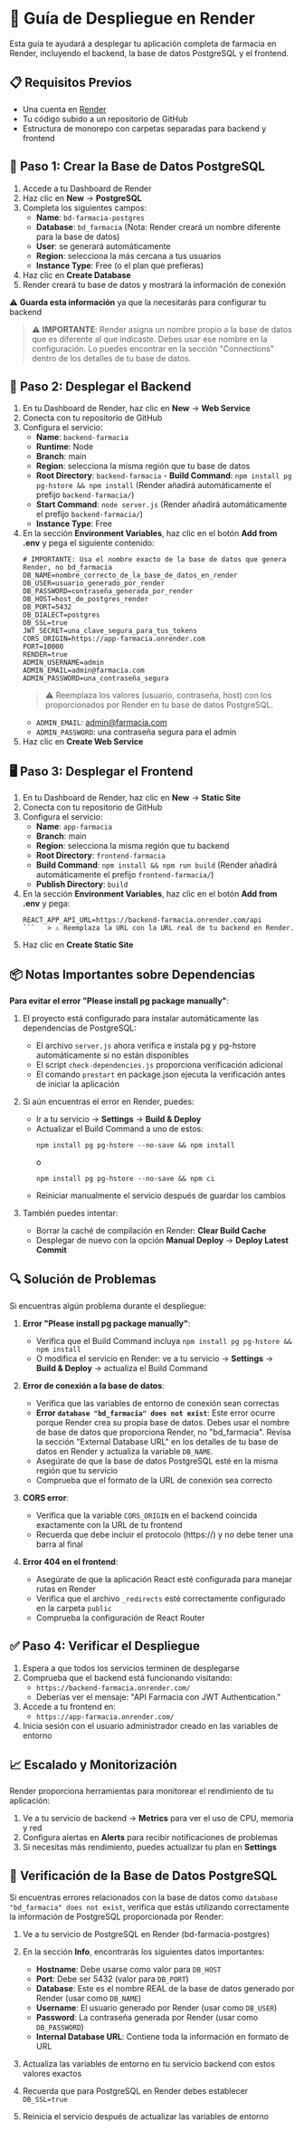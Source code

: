# 🚀 Guía de Despliegue en Render

Esta guía te ayudará a desplegar tu aplicación completa de farmacia en Render, incluyendo el backend, la base de datos PostgreSQL y el frontend.

## 📋 Requisitos Previos

- Una cuenta en [Render](https://render.com/)
- Tu código subido a un repositorio de GitHub
- Estructura de monorepo con carpetas separadas para backend y frontend

## 🌟 Paso 1: Crear la Base de Datos PostgreSQL

1. Accede a tu Dashboard de Render
2. Haz clic en **New** → **PostgreSQL**
3. Completa los siguientes campos:
   - **Name**: `bd-farmacia-postgres`
   - **Database**: `bd_farmacia` (Nota: Render creará un nombre diferente para la base de datos)
   - **User**: se generará automáticamente
   - **Region**: selecciona la más cercana a tus usuarios
   - **Instance Type**: Free (o el plan que prefieras)
4. Haz clic en **Create Database**
5. Render creará tu base de datos y mostrará la información de conexión

⚠️ **Guarda esta información** ya que la necesitarás para configurar tu backend

> ⚠️ **IMPORTANTE**: Render asigna un nombre propio a la base de datos que es diferente al que indicaste. Debes usar ese nombre en la configuración. Lo puedes encontrar en la sección "Connections" dentro de los detalles de tu base de datos.

## 🔧 Paso 2: Desplegar el Backend

1. En tu Dashboard de Render, haz clic en **New** → **Web Service**
2. Conecta con tu repositorio de GitHub
3. Configura el servicio:
   - **Name**: `backend-farmacia`
   - **Runtime**: Node
   - **Branch**: main
   - **Region**: selecciona la misma región que tu base de datos
   - **Root Directory**: `backend-farmacia`   - **Build Command**: `npm install pg pg-hstore && npm install` (Render añadirá automáticamente el prefijo `backend-farmacia/`)
   - **Start Command**: `node server.js` (Render añadirá automáticamente el prefijo `backend-farmacia/`)
   - **Instance Type**: Free
4. En la sección **Environment Variables**, haz clic en el botón **Add from .env** y pega el siguiente contenido:
   ```
   # IMPORTANTE: Usa el nombre exacto de la base de datos que genera Render, no bd_farmacia
   DB_NAME=nombre_correcto_de_la_base_de_datos_en_render
   DB_USER=usuario_generado_por_render
   DB_PASSWORD=contraseña_generada_por_render
   DB_HOST=host_de_postgres_render
   DB_PORT=5432
   DB_DIALECT=postgres
   DB_SSL=true
   JWT_SECRET=una_clave_segura_para_tus_tokens
   CORS_ORIGIN=https://app-farmacia.onrender.com
   PORT=10000
   RENDER=true
   ADMIN_USERNAME=admin
   ADMIN_EMAIL=admin@farmacia.com
   ADMIN_PASSWORD=una_contraseña_segura
   ```
   > ⚠️ Reemplaza los valores (usuario, contraseña, host) con los proporcionados por Render en tu base de datos PostgreSQL.
   - `ADMIN_EMAIL`: admin@farmacia.com
   - `ADMIN_PASSWORD`: una contraseña segura para el admin
5. Haz clic en **Create Web Service**

## 🖥️ Paso 3: Desplegar el Frontend

1. En tu Dashboard de Render, haz clic en **New** → **Static Site**
2. Conecta con tu repositorio de GitHub
3. Configura el servicio:
   - **Name**: `app-farmacia`
   - **Branch**: main
   - **Region**: selecciona la misma región que tu backend
   - **Root Directory**: `frontend-farmacia`
   - **Build Command**: `npm install && npm run build` (Render añadirá automáticamente el prefijo `frontend-farmacia/`)
   - **Publish Directory**: `build`
4. En la sección **Environment Variables**, haz clic en el botón **Add from .env** y pega:
   ```
   REACT_APP_API_URL=https://backend-farmacia.onrender.com/api
   ```   > ⚠️ Reemplaza la URL con la URL real de tu backend en Render.
5. Haz clic en **Create Static Site**

## 📦 Notas Importantes sobre Dependencias

**Para evitar el error "Please install pg package manually"**:

1. El proyecto está configurado para instalar automáticamente las dependencias de PostgreSQL:
   - El archivo `server.js` ahora verifica e instala pg y pg-hstore automáticamente si no están disponibles
   - El script `check-dependencies.js` proporciona verificación adicional
   - El comando `prestart` en package.json ejecuta la verificación antes de iniciar la aplicación

2. Si aún encuentras el error en Render, puedes:
   - Ir a tu servicio → **Settings** → **Build & Deploy**
   - Actualizar el Build Command a uno de estos:
     ```
     npm install pg pg-hstore --no-save && npm install
     ```
     o
     ```
     npm install pg pg-hstore --no-save && npm ci
     ```
   - Reiniciar manualmente el servicio después de guardar los cambios

3. También puedes intentar:
   - Borrar la caché de compilación en Render: **Clear Build Cache**
   - Desplegar de nuevo con la opción **Manual Deploy** → **Deploy Latest Commit**

## 🔍 Solución de Problemas

Si encuentras algún problema durante el despliegue:

1. **Error "Please install pg package manually"**: 
   - Verifica que el Build Command incluya `npm install pg pg-hstore && npm install`
   - O modifica el servicio en Render: ve a tu servicio → **Settings** → **Build & Deploy** → actualiza el Build Command
   
2. **Error de conexión a la base de datos**: 
   - Verifica que las variables de entorno de conexión sean correctas
   - **Error `database "bd_farmacia" does not exist`**: Este error ocurre porque Render crea su propia base de datos. Debes usar el nombre de base de datos que proporciona Render, no "bd_farmacia". Revisa la sección "External Database URL" en los detalles de tu base de datos en Render y actualiza la variable `DB_NAME`.
   - Asegúrate de que la base de datos PostgreSQL esté en la misma región que tu servicio
   - Comprueba que el formato de la URL de conexión sea correcto

3. **CORS error**: 
   - Verifica que la variable `CORS_ORIGIN` en el backend coincida exactamente con la URL de tu frontend
   - Recuerda que debe incluir el protocolo (https://) y no debe tener una barra al final

4. **Error 404 en el frontend**: 
   - Asegúrate de que la aplicación React esté configurada para manejar rutas en Render
   - Verifica que el archivo `_redirects` esté correctamente configurado en la carpeta `public`
   - Comprueba la configuración de React Router

## ✅ Paso 4: Verificar el Despliegue

1. Espera a que todos los servicios terminen de desplegarse
2. Comprueba que el backend está funcionando visitando: 
   - `https://backend-farmacia.onrender.com/`
   - Deberías ver el mensaje: "API Farmacia con JWT Authentication."
3. Accede a tu frontend en:
   - `https://app-farmacia.onrender.com/`
4. Inicia sesión con el usuario administrador creado en las variables de entorno

## 📈 Escalado y Monitorización

Render proporciona herramientas para monitorear el rendimiento de tu aplicación:

1. Ve a tu servicio de backend -> **Metrics** para ver el uso de CPU, memoria y red
2. Configura alertas en **Alerts** para recibir notificaciones de problemas
3. Si necesitas más rendimiento, puedes actualizar tu plan en **Settings**

## 🧪 Verificación de la Base de Datos PostgreSQL

Si encuentras errores relacionados con la base de datos como `database "bd_farmacia" does not exist`, verifica que estás utilizando correctamente la información de PostgreSQL proporcionada por Render:

1. Ve a tu servicio de PostgreSQL en Render (bd-farmacia-postgres)
2. En la sección **Info**, encontrarás los siguientes datos importantes:
   - **Hostname**: Debe usarse como valor para `DB_HOST` 
   - **Port**: Debe ser 5432 (valor para `DB_PORT`)
   - **Database**: Este es el nombre REAL de la base de datos generado por Render (usar como `DB_NAME`)
   - **Username**: El usuario generado por Render (usar como `DB_USER`)
   - **Password**: La contraseña generada por Render (usar como `DB_PASSWORD`)
   - **Internal Database URL**: Contiene toda la información en formato de URL

3. Actualiza las variables de entorno en tu servicio backend con estos valores exactos
4. Recuerda que para PostgreSQL en Render debes establecer `DB_SSL=true`
5. Reinicia el servicio después de actualizar las variables de entorno
